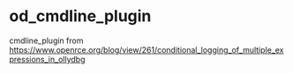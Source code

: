 od_cmdline_plugin
=================

cmdline_plugin from https://www.openrce.org/blog/view/261/conditional_logging_of_multiple_expressions_in_ollydbg
